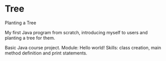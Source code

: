 # Tree
Planting a Tree

My first Java program from scratch, introducing myself to users and planting a tree for them.

Basic Java course project.
Module: Hello world!
Skills: class creation, main method definition and print statements.